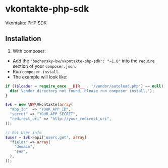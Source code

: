 vkontakte-php-sdk
=================

Vkontakte PHP SDK

Installation
------------

1) With composer:

- Add the `"bocharsky-bw/vkontakte-php-sdk": "~1.0"` into the `require` section of your `composer.json`.
- Run `composer install`.
- The example will look like:

```php
if (($loader = require_once __DIR__ . '/vendor/autoload.php') == null)  {
  die('Vendor directory not found, Please run composer install.');
}

$vk = new \BW\Vkontakte(array(
  "app_id"  => "YOUR_APP_ID",
  "secret" => "YOUR_APP_SECRET",
  "redirect_uri" => "http://your_redirect_uri",
));

// Get User info
$user = $vk->api('users.get', array(
  "fields" => array(
    "domain",
    "sex",
  ),
));
```
